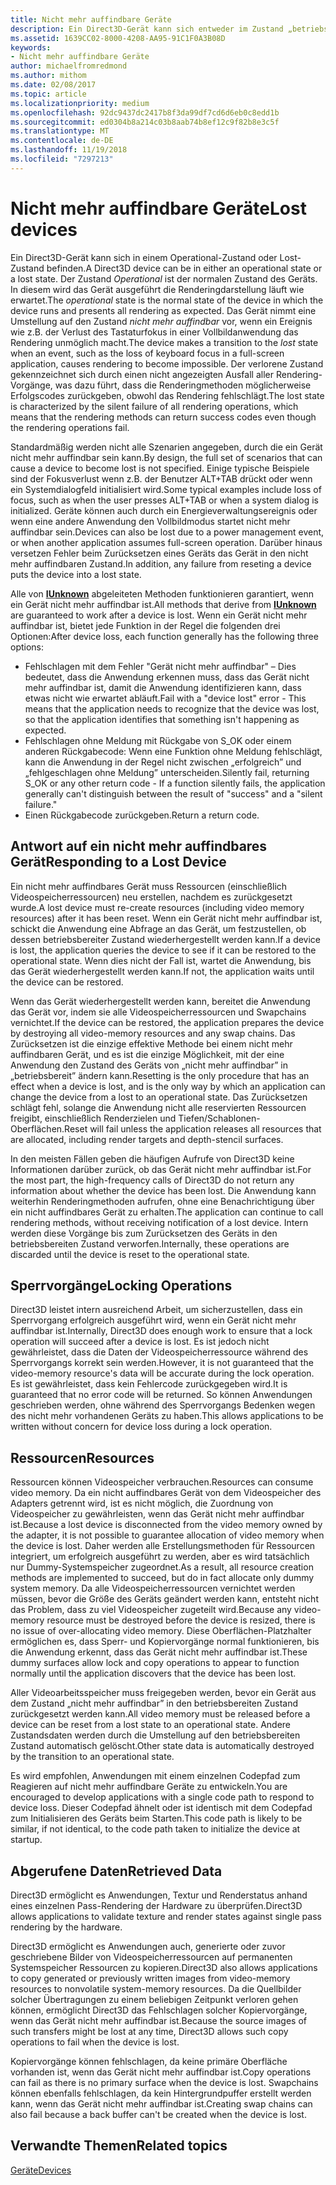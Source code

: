 ```yaml
---
title: Nicht mehr auffindbare Geräte
description: Ein Direct3D-Gerät kann sich entweder im Zustand „betriebsbereit” oder im Zustand „nicht mehr auffindbar” befinden.
ms.assetid: 1639CC02-8000-4208-AA95-91C1F0A3B08D
keywords:
- Nicht mehr auffindbare Geräte
author: michaelfromredmond
ms.author: mithom
ms.date: 02/08/2017
ms.topic: article
ms.localizationpriority: medium
ms.openlocfilehash: 92dc9437dc2417b8f3da99df7cd6d6eb0c8edd1b
ms.sourcegitcommit: ed0304b8a214c03b8aab74b8ef12c9f82b8e3c5f
ms.translationtype: MT
ms.contentlocale: de-DE
ms.lasthandoff: 11/19/2018
ms.locfileid: "7297213"
---
```

# <a name="lost-devices"></a><span data-ttu-id="27c68-104">Nicht mehr auffindbare Geräte</span><span class="sxs-lookup"><span data-stu-id="27c68-104">Lost devices</span></span>


<span data-ttu-id="27c68-105">Ein Direct3D-Gerät kann sich in einem Operational-Zustand oder Lost-Zustand befinden.</span><span class="sxs-lookup"><span data-stu-id="27c68-105">A Direct3D device can be in either an operational state or a lost state.</span></span> <span data-ttu-id="27c68-106">Der Zustand *Operational* ist der normalen Zustand des Geräts. In diesem wird das Gerät ausgeführt die Renderingdarstellung läuft wie erwartet.</span><span class="sxs-lookup"><span data-stu-id="27c68-106">The *operational* state is the normal state of the device in which the device runs and presents all rendering as expected.</span></span> <span data-ttu-id="27c68-107">Das Gerät nimmt eine Umstellung auf den Zustand *nicht mehr auffindbar* vor, wenn ein Ereignis wie z.B. der Verlust des Tastaturfokus in einer Vollbildanwendung das Rendering unmöglich macht.</span><span class="sxs-lookup"><span data-stu-id="27c68-107">The device makes a transition to the *lost* state when an event, such as the loss of keyboard focus in a full-screen application, causes rendering to become impossible.</span></span> <span data-ttu-id="27c68-108">Der verlorene Zustand gekennzeichnet sich durch einen nicht angezeigten Ausfall aller Rendering-Vorgänge, was dazu führt, dass die Renderingmethoden möglicherweise Erfolgscodes zurückgeben, obwohl das Rendering fehlschlägt.</span><span class="sxs-lookup"><span data-stu-id="27c68-108">The lost state is characterized by the silent failure of all rendering operations, which means that the rendering methods can return success codes even though the rendering operations fail.</span></span>

<span data-ttu-id="27c68-109">Standardmäßig werden nicht alle Szenarien angegeben, durch die ein Gerät nicht mehr auffindbar sein kann.</span><span class="sxs-lookup"><span data-stu-id="27c68-109">By design, the full set of scenarios that can cause a device to become lost is not specified.</span></span> <span data-ttu-id="27c68-110">Einige typische Beispiele sind der Fokusverlust wenn z.B. der Benutzer ALT+TAB drückt oder wenn ein Systemdialogfeld initialisiert wird.</span><span class="sxs-lookup"><span data-stu-id="27c68-110">Some typical examples include loss of focus, such as when the user presses ALT+TAB or when a system dialog is initialized.</span></span> <span data-ttu-id="27c68-111">Geräte können auch durch ein Energieverwaltungsereignis oder wenn eine andere Anwendung den Vollbildmodus startet nicht mehr auffindbar sein.</span><span class="sxs-lookup"><span data-stu-id="27c68-111">Devices can also be lost due to a power management event, or when another application assumes full-screen operation.</span></span> <span data-ttu-id="27c68-112">Darüber hinaus versetzen Fehler beim Zurücksetzen eines Geräts das Gerät in den nicht mehr auffindbaren Zustand.</span><span class="sxs-lookup"><span data-stu-id="27c68-112">In addition, any failure from reseting a device puts the device into a lost state.</span></span>

<span data-ttu-id="27c68-113">Alle von [**IUnknown**](https://msdn.microsoft.com/library/windows/desktop/ms680509) abgeleiteten Methoden funktionieren garantiert, wenn ein Gerät nicht mehr auffindbar ist.</span><span class="sxs-lookup"><span data-stu-id="27c68-113">All methods that derive from [**IUnknown**](https://msdn.microsoft.com/library/windows/desktop/ms680509) are guaranteed to work after a device is lost.</span></span> <span data-ttu-id="27c68-114">Wenn ein Gerät nicht mehr auffindbar ist, bietet jede Funktion in der Regel die folgenden drei Optionen:</span><span class="sxs-lookup"><span data-stu-id="27c68-114">After device loss, each function generally has the following three options:</span></span>

-   <span data-ttu-id="27c68-115">Fehlschlagen mit dem Fehler "Gerät nicht mehr auffindbar" – Dies bedeutet, dass die Anwendung erkennen muss, dass das Gerät nicht mehr auffindbar ist, damit die Anwendung identifizieren kann, dass etwas nicht wie erwartet abläuft.</span><span class="sxs-lookup"><span data-stu-id="27c68-115">Fail with a "device lost" error - This means that the application needs to recognize that the device was lost, so that the application identifies that something isn't happening as expected.</span></span>
-   <span data-ttu-id="27c68-116">Fehlschlagen ohne Meldung mit Rückgabe von S\_OK oder einem anderen Rückgabecode: Wenn eine Funktion ohne Meldung fehlschlägt, kann die Anwendung in der Regel nicht zwischen „erfolgreich” und „fehlgeschlagen ohne Meldung” unterscheiden.</span><span class="sxs-lookup"><span data-stu-id="27c68-116">Silently fail, returning S\_OK or any other return code - If a function silently fails, the application generally can't distinguish between the result of "success" and a "silent failure."</span></span>
-   <span data-ttu-id="27c68-117">Einen Rückgabecode zurückgeben.</span><span class="sxs-lookup"><span data-stu-id="27c68-117">Return a return code.</span></span>

## <a name="span-idrespondingtoalostdevicespanspan-idrespondingtoalostdevicespanspan-idrespondingtoalostdevicespanresponding-to-a-lost-device"></a><span data-ttu-id="27c68-118"><span id="Responding_to_a_Lost_Device"></span><span id="responding_to_a_lost_device"></span><span id="RESPONDING_TO_A_LOST_DEVICE"></span>Antwort auf ein nicht mehr auffindbares Gerät</span><span class="sxs-lookup"><span data-stu-id="27c68-118"><span id="Responding_to_a_Lost_Device"></span><span id="responding_to_a_lost_device"></span><span id="RESPONDING_TO_A_LOST_DEVICE"></span>Responding to a Lost Device</span></span>


<span data-ttu-id="27c68-119">Ein nicht mehr auffindbares Gerät muss Ressourcen (einschließlich Videospeicherressourcen) neu erstellen, nachdem es zurückgesetzt wurde.</span><span class="sxs-lookup"><span data-stu-id="27c68-119">A lost device must re-create resources (including video memory resources) after it has been reset.</span></span> <span data-ttu-id="27c68-120">Wenn ein Gerät nicht mehr auffindbar ist, schickt die Anwendung eine Abfrage an das Gerät, um festzustellen, ob dessen betriebsbereiter Zustand wiederhergestellt werden kann.</span><span class="sxs-lookup"><span data-stu-id="27c68-120">If a device is lost, the application queries the device to see if it can be restored to the operational state.</span></span> <span data-ttu-id="27c68-121">Wenn dies nicht der Fall ist, wartet die Anwendung, bis das Gerät wiederhergestellt werden kann.</span><span class="sxs-lookup"><span data-stu-id="27c68-121">If not, the application waits until the device can be restored.</span></span>

<span data-ttu-id="27c68-122">Wenn das Gerät wiederhergestellt werden kann, bereitet die Anwendung das Gerät vor, indem sie alle Videospeicherressourcen und Swapchains vernichtet.</span><span class="sxs-lookup"><span data-stu-id="27c68-122">If the device can be restored, the application prepares the device by destroying all video-memory resources and any swap chains.</span></span> <span data-ttu-id="27c68-123">Das Zurücksetzen ist die einzige effektive Methode bei einem nicht mehr auffindbaren Gerät, und es ist die einzige Möglichkeit, mit der eine Anwendung den Zustand des Geräts von „nicht mehr auffindbar” in „betriebsbereit” ändern kann.</span><span class="sxs-lookup"><span data-stu-id="27c68-123">Resetting is the only procedure that has an effect when a device is lost, and is the only way by which an application can change the device from a lost to an operational state.</span></span> <span data-ttu-id="27c68-124">Das Zurücksetzen schlägt fehl, solange die Anwendung nicht alle reservierten Ressourcen freigibt, einschließlich Renderzielen und Tiefen/Schablonen-Oberflächen.</span><span class="sxs-lookup"><span data-stu-id="27c68-124">Reset will fail unless the application releases all resources that are allocated, including render targets and depth-stencil surfaces.</span></span>

<span data-ttu-id="27c68-125">In den meisten Fällen geben die häufigen Aufrufe von Direct3D keine Informationen darüber zurück, ob das Gerät nicht mehr auffindbar ist.</span><span class="sxs-lookup"><span data-stu-id="27c68-125">For the most part, the high-frequency calls of Direct3D do not return any information about whether the device has been lost.</span></span> <span data-ttu-id="27c68-126">Die Anwendung kann weiterhin Renderingmethoden aufrufen, ohne eine Benachrichtigung über ein nicht auffindbares Gerät zu erhalten.</span><span class="sxs-lookup"><span data-stu-id="27c68-126">The application can continue to call rendering methods, without receiving notification of a lost device.</span></span> <span data-ttu-id="27c68-127">Intern werden diese Vorgänge bis zum Zurücksetzen des Geräts in den betriebsbereiten Zustand verworfen.</span><span class="sxs-lookup"><span data-stu-id="27c68-127">Internally, these operations are discarded until the device is reset to the operational state.</span></span>

## <a name="span-idlockingoperationsspanspan-idlockingoperationsspanspan-idlockingoperationsspanlocking-operations"></a><span data-ttu-id="27c68-128"><span id="Locking_Operations"></span><span id="locking_operations"></span><span id="LOCKING_OPERATIONS"></span>Sperrvorgänge</span><span class="sxs-lookup"><span data-stu-id="27c68-128"><span id="Locking_Operations"></span><span id="locking_operations"></span><span id="LOCKING_OPERATIONS"></span>Locking Operations</span></span>


<span data-ttu-id="27c68-129">Direct3D leistet intern ausreichend Arbeit, um sicherzustellen, dass ein Sperrvorgang erfolgreich ausgeführt wird, wenn ein Gerät nicht mehr auffindbar ist.</span><span class="sxs-lookup"><span data-stu-id="27c68-129">Internally, Direct3D does enough work to ensure that a lock operation will succeed after a device is lost.</span></span> <span data-ttu-id="27c68-130">Es ist jedoch nicht gewährleistet, dass die Daten der Videospeicherressource während des Sperrvorgangs korrekt sein werden.</span><span class="sxs-lookup"><span data-stu-id="27c68-130">However, it is not guaranteed that the video-memory resource's data will be accurate during the lock operation.</span></span> <span data-ttu-id="27c68-131">Es ist gewährleistet, dass kein Fehlercode zurückgegeben wird.</span><span class="sxs-lookup"><span data-stu-id="27c68-131">It is guaranteed that no error code will be returned.</span></span> <span data-ttu-id="27c68-132">So können Anwendungen geschrieben werden, ohne während des Sperrvorgangs Bedenken wegen des nicht mehr vorhandenen Geräts zu haben.</span><span class="sxs-lookup"><span data-stu-id="27c68-132">This allows applications to be written without concern for device loss during a lock operation.</span></span>

## <a name="span-idresourcesspanspan-idresourcesspanspan-idresourcesspanresources"></a><span data-ttu-id="27c68-133"><span id="Resources"></span><span id="resources"></span><span id="RESOURCES"></span>Ressourcen</span><span class="sxs-lookup"><span data-stu-id="27c68-133"><span id="Resources"></span><span id="resources"></span><span id="RESOURCES"></span>Resources</span></span>


<span data-ttu-id="27c68-134">Ressourcen können Videospeicher verbrauchen.</span><span class="sxs-lookup"><span data-stu-id="27c68-134">Resources can consume video memory.</span></span> <span data-ttu-id="27c68-135">Da ein nicht auffindbares Gerät von dem Videospeicher des Adapters getrennt wird, ist es nicht möglich, die Zuordnung von Videospeicher zu gewährleisten, wenn das Gerät nicht mehr auffindbar ist.</span><span class="sxs-lookup"><span data-stu-id="27c68-135">Because a lost device is disconnected from the video memory owned by the adapter, it is not possible to guarantee allocation of video memory when the device is lost.</span></span> <span data-ttu-id="27c68-136">Daher werden alle Erstellungsmethoden für Ressourcen integriert, um erfolgreich ausgeführt zu werden, aber es wird tatsächlich nur Dummy-Systemspeicher zugeordnet.</span><span class="sxs-lookup"><span data-stu-id="27c68-136">As a result, all resource creation methods are implemented to succeed, but do in fact allocate only dummy system memory.</span></span> <span data-ttu-id="27c68-137">Da alle Videospeicherressourcen vernichtet werden müssen, bevor die Größe des Geräts geändert werden kann, entsteht nicht das Problem, dass zu viel Videospeicher zugeteilt wird.</span><span class="sxs-lookup"><span data-stu-id="27c68-137">Because any video-memory resource must be destroyed before the device is resized, there is no issue of over-allocating video memory.</span></span> <span data-ttu-id="27c68-138">Diese Oberflächen-Platzhalter ermöglichen es, dass Sperr- und Kopiervorgänge normal funktionieren, bis die Anwendung erkennt, dass das Gerät nicht mehr auffindbar ist.</span><span class="sxs-lookup"><span data-stu-id="27c68-138">These dummy surfaces allow lock and copy operations to appear to function normally until the application discovers that the device has been lost.</span></span>

<span data-ttu-id="27c68-139">Aller Videoarbeitsspeicher muss freigegeben werden, bevor ein Gerät aus dem Zustand „nicht mehr auffindbar” in den betriebsbereiten Zustand zurückgesetzt werden kann.</span><span class="sxs-lookup"><span data-stu-id="27c68-139">All video memory must be released before a device can be reset from a lost state to an operational state.</span></span> <span data-ttu-id="27c68-140">Andere Zustandsdaten werden durch die Umstellung auf den betriebsbereiten Zustand automatisch gelöscht.</span><span class="sxs-lookup"><span data-stu-id="27c68-140">Other state data is automatically destroyed by the transition to an operational state.</span></span>

<span data-ttu-id="27c68-141">Es wird empfohlen, Anwendungen mit einem einzelnen Codepfad zum Reagieren auf nicht mehr auffindbare Geräte zu entwickeln.</span><span class="sxs-lookup"><span data-stu-id="27c68-141">You are encouraged to develop applications with a single code path to respond to device loss.</span></span> <span data-ttu-id="27c68-142">Dieser Codepfad ähnelt oder ist identisch mit dem Codepfad zum Initialisieren des Geräts beim Starten.</span><span class="sxs-lookup"><span data-stu-id="27c68-142">This code path is likely to be similar, if not identical, to the code path taken to initialize the device at startup.</span></span>

## <a name="span-idretrieveddataspanspan-idretrieveddataspanspan-idretrieveddataspanretrieved-data"></a><span data-ttu-id="27c68-143"><span id="Retrieved_Data"></span><span id="retrieved_data"></span><span id="RETRIEVED_DATA"></span>Abgerufene Daten</span><span class="sxs-lookup"><span data-stu-id="27c68-143"><span id="Retrieved_Data"></span><span id="retrieved_data"></span><span id="RETRIEVED_DATA"></span>Retrieved Data</span></span>


<span data-ttu-id="27c68-144">Direct3D ermöglicht es Anwendungen, Textur und Renderstatus anhand eines einzelnen Pass-Rendering der Hardware zu überprüfen.</span><span class="sxs-lookup"><span data-stu-id="27c68-144">Direct3D allows applications to validate texture and render states against single pass rendering by the hardware.</span></span>

<span data-ttu-id="27c68-145">Direct3D ermöglicht es Anwendungen auch, generierte oder zuvor geschriebene Bilder von Videospeicherressourcen auf permanenten Systemspeicher Ressourcen zu kopieren.</span><span class="sxs-lookup"><span data-stu-id="27c68-145">Direct3D also allows applications to copy generated or previously written images from video-memory resources to nonvolatile system-memory resources.</span></span> <span data-ttu-id="27c68-146">Da die Quellbilder solcher Übertragungen zu einem beliebigen Zeitpunkt verloren gehen können, ermöglicht Direct3D das Fehlschlagen solcher Kopiervorgänge, wenn das Gerät nicht mehr auffindbar ist.</span><span class="sxs-lookup"><span data-stu-id="27c68-146">Because the source images of such transfers might be lost at any time, Direct3D allows such copy operations to fail when the device is lost.</span></span>

<span data-ttu-id="27c68-147">Kopiervorgänge können fehlschlagen, da keine primäre Oberfläche vorhanden ist, wenn das Gerät nicht mehr auffindbar ist.</span><span class="sxs-lookup"><span data-stu-id="27c68-147">Copy operations can fail as there is no primary surface when the device is lost.</span></span> <span data-ttu-id="27c68-148">Swapchains können ebenfalls fehlschlagen, da kein Hintergrundpuffer erstellt werden kann, wenn das Gerät nicht mehr auffindbar ist.</span><span class="sxs-lookup"><span data-stu-id="27c68-148">Creating swap chains can also fail because a back buffer can't be created when the device is lost.</span></span>

## <a name="span-idrelated-topicsspanrelated-topics"></a><span data-ttu-id="27c68-149"><span id="related-topics"></span>Verwandte Themen</span><span class="sxs-lookup"><span data-stu-id="27c68-149"><span id="related-topics"></span>Related topics</span></span>


[<span data-ttu-id="27c68-150">Geräte</span><span class="sxs-lookup"><span data-stu-id="27c68-150">Devices</span></span>](devices.md)

 

 





